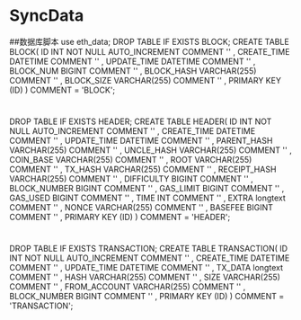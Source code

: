 # SyncData

##数据库脚本
use eth_data;
DROP TABLE IF EXISTS BLOCK;
CREATE TABLE BLOCK(
ID INT NOT NULL AUTO_INCREMENT  COMMENT '' ,
CREATE_TIME DATETIME    COMMENT '' ,
UPDATE_TIME DATETIME    COMMENT '' ,
BLOCK_NUM BIGINT    COMMENT '' ,
BLOCK_HASH VARCHAR(255)    COMMENT '' ,
BLOCK_SIZE VARCHAR(255)    COMMENT '' ,
PRIMARY KEY (ID)
)  COMMENT = 'BLOCK';
#
DROP TABLE IF EXISTS HEADER;
CREATE TABLE HEADER(
ID INT NOT NULL AUTO_INCREMENT  COMMENT '' ,
CREATE_TIME DATETIME    COMMENT '' ,
UPDATE_TIME DATETIME    COMMENT '' ,
PARENT_HASH VARCHAR(255)    COMMENT '' ,
UNCLE_HASH VARCHAR(255)    COMMENT '' ,
COIN_BASE VARCHAR(255)    COMMENT '' ,
ROOT VARCHAR(255)    COMMENT '' ,
TX_HASH VARCHAR(255)    COMMENT '' ,
RECEIPT_HASH VARCHAR(255)    COMMENT '' ,
DIFFICULTY BIGINT    COMMENT '' ,
BLOCK_NUMBER BIGINT    COMMENT '' ,
GAS_LIMIT BIGINT    COMMENT '' ,
GAS_USED BIGINT   COMMENT '' ,
TIME INT   COMMENT '' ,
EXTRA longtext     COMMENT '' ,
NONCE VARCHAR(255)   COMMENT '' ,
BASEFEE BIGINT  COMMENT '' ,
PRIMARY KEY (ID)
)  COMMENT = 'HEADER';
#
DROP TABLE IF EXISTS TRANSACTION;
CREATE TABLE TRANSACTION(
ID INT NOT NULL AUTO_INCREMENT  COMMENT '' ,
CREATE_TIME DATETIME    COMMENT '' ,
UPDATE_TIME DATETIME    COMMENT '' ,
TX_DATA longtext   COMMENT '' ,
HASH VARCHAR(255)    COMMENT '' ,
SIZE VARCHAR(255)    COMMENT '' ,
FROM_ACCOUNT VARCHAR(255)    COMMENT '' ,
BLOCK_NUMBER BIGINT    COMMENT '' ,
PRIMARY KEY (ID)
)  COMMENT = 'TRANSACTION';
